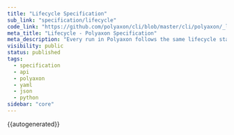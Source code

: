 ```yaml
---
title: "Lifecycle Specification"
sub_link: "specification/lifecycle"
code_link: "https://github.com/polyaxon/cli/blob/master/cli/polyaxon/_lifecycle.py"
meta_title: "Lifecycle - Polyaxon Specification"
meta_description: "Every run in Polyaxon follows the same lifecycle state machine, each run has a status at any given time."
visibility: public
status: published
tags:
  - specification
  - api
  - polyaxon
  - yaml
  - json
  - python
sidebar: "core"
---
```


{{autogenerated}}
